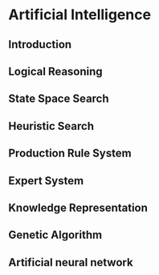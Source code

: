 # Artificial Intelligence

## Introduction

## Logical Reasoning

## State Space Search

## Heuristic Search

## Production Rule System

## Expert System

## Knowledge Representation

## Genetic Algorithm

## Artificial neural network